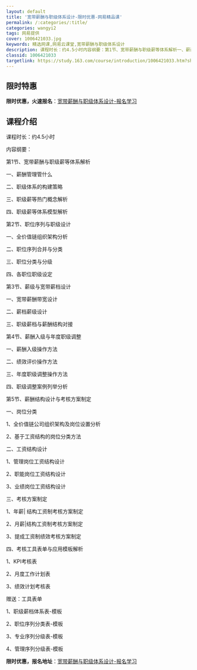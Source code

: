 ```yaml
---
layout: default
title: '宽带薪酬与职级体系设计-限时优惠-网易精品课'
permalink: /:categories/:title/
categories: wangyi2
tags: 网易提供
cover: 1006421033.jpg
keywords: 精选网课,网易云课堂,宽带薪酬与职级体系设计
description: 课程时长：约4.5小时内容纲要：第1节、宽带薪酬与职级薪等体系解析一、薪酬管理管什么二、职级体系的构建策略三、职级薪等热
classid: 1006421033
targetlink: https://study.163.com/course/introduction/1006421033.htm?share=1&shareId=1025206652&utm_campaign=share&utm_medium=iphoneShare&utm_source=&utm_u=1025206652
---
```


## 限时特惠

**限时优惠，火速报名**：[宽带薪酬与职级体系设计-报名学习](https://study.163.com/course/introduction/1006421033.htm?share=1&shareId=1025206652&utm_campaign=share&utm_medium=iphoneShare&utm_source=&utm_u=1025206652)

## 课程介绍

课程时长：约4.5小时

内容纲要：

第1节、宽带薪酬与职级薪等体系解析

一、薪酬管理管什么

二、职级体系的构建策略

三、职级薪等热门概念解析

四、职级薪等体系模型解析



第2节、职位序列与职级设计

一、全价值链组织架构分析

二、职位序列合并与分类

三、职位分类与分级

四、各职位职级设定



第3节、薪级与宽带薪档设计

一、宽带薪酬带宽设计

二、薪档薪级设计

三、职级薪档与薪酬结构对接



第4节、薪酬入级与年度职级调整

一、薪酬入级操作方法

二、绩效评价操作方法

三、年度职级调整操作方法

四、职级调整案例列举分析



第5节、薪酬结构设计与考核方案制定

一、岗位分类

1、全价值链公司组织架构及岗位设置分析

2、基于工资结构的岗位分类方法

 二、工资结构设计

1、管理岗位工资结构设计

2、职能岗位工资结构设计

3、业绩岗位工资结构设计

 三、考核方案制定

1、年薪| 结构工资制考核方案制定

2、月薪|结构工资制考核方案制定

3、提成工资制绩效考核方案制定

 四、考核工具表单与应用模板解析

1、KPI考核表

2、月度工作计划表

3、绩效计划考核表



赠送：工具表单

1、职级薪档体系表-模板

2、职位序列分类表-模板

3、专业序列分级表-模板

4、管理序列分级表-模板

**限时优惠，报名地址**：[宽带薪酬与职级体系设计-报名学习](https://study.163.com/course/introduction/1006421033.htm?share=1&shareId=1025206652&utm_campaign=share&utm_medium=iphoneShare&utm_source=&utm_u=1025206652)

